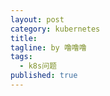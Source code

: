```yaml
---
layout: post
category: kubernetes
title: 
tagline: by 噜噜噜
tags: 
  - k8s问题
published: true
---
```




<!--more-->


